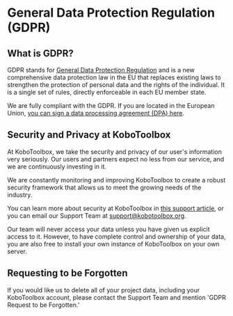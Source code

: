 # General Data Protection Regulation (GDPR)

## What is GDPR?

GDPR stands for [General Data Protection Regulation](https://gdpr-info.eu) and
is a new comprehensive data protection law in the EU that replaces existing laws
to strengthen the protection of personal data and the rights of the individual.
It is a single set of rules, directly enforceable in each EU member state.

We are fully compliant with the GDPR. If you are located in the European Union,
[you can sign a data processing agreement (DPA) here](https://www.digisigner.com/online/showTemplate?linkId=495db186-9c9e-4627-99f7-a943282eeab5).

## Security and Privacy at KoboToolbox

At KoboToolbox, we take the security and privacy of our user's information very
seriously. Our users and partners expect no less from our service, and we are
continuously investing in it.

We are constantly monitoring and improving KoboToolbox to create a robust
security framework that allows us to meet the growing needs of the industry.

You can learn more about security at KoboToolbox in
[this support article](is_my_data_safe.md), or you can email our Support Team at
[support@kobotoolbox.org](mailto:support@kobotoolbox.org).

Our team will never access your data unless you have given us explicit access to
it. However, to have complete control and ownership of your data, you are also
free to install your own instance of KoboToolbox on your own server.

## Requesting to be Forgotten

If you would like us to delete all of your project data, including your
KoboToolbox account, please contact the Support Team and mention 'GDPR Request
to be Forgotten.'
